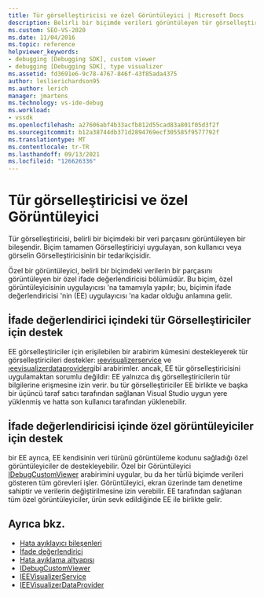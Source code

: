 ```yaml
---
title: Tür görselleştiricisi ve özel Görüntüleyici | Microsoft Docs
description: Belirli bir biçimde verileri görüntüleyen tür görselleştiricisi bileşenleri ve özel görüntüleyiciler hakkında bilgi edinin ve bunlar arasındaki farkları öğrenin.
ms.custom: SEO-VS-2020
ms.date: 11/04/2016
ms.topic: reference
helpviewer_keywords:
- debugging [Debugging SDK], custom viewer
- debugging [Debugging SDK], type visualizer
ms.assetid: fd3691e6-9c78-4767-846f-43f85ada4375
author: leslierichardson95
ms.author: lerich
manager: jmartens
ms.technology: vs-ide-debug
ms.workload:
- vssdk
ms.openlocfilehash: a27606abf4b33acfb812d55cad83a801f05d3f2f
ms.sourcegitcommit: b12a38744db371d2894769ecf305585f9577792f
ms.translationtype: MT
ms.contentlocale: tr-TR
ms.lasthandoff: 09/13/2021
ms.locfileid: "126626336"
---
```

# <a name="type-visualizer-and-custom-viewer"></a>Tür görselleştiricisi ve özel Görüntüleyici
Tür görselleştiricisi, belirli bir biçimdeki bir veri parçasını görüntüleyen bir bileşendir. Biçim tamamen Görselleştiriciyi uygulayan, son kullanıcı veya görselin Görselleştiricisinin bir tedarikçisidir.

 Özel bir görüntüleyici, belirli bir biçimdeki verilerin bir parçasını görüntüleyen bir özel ifade değerlendiricisi bölümüdür. Bu biçim, özel görüntüleyicisinin uygulayıcısı 'na tamamıyla yapılır; bu, biçimin ifade değerlendiricisi 'nin (EE) uygulayıcısı 'na kadar olduğu anlamına gelir.

## <a name="support-for-type-visualizers-in-an-expression-evaluator"></a>İfade değerlendirici içindeki tür Görselleştiriciler için destek
 EE görselleştiriciler için erişilebilen bir arabirim kümesini destekleyerek tür görselleştiricileri destekler: [ıeevisualizerservice](../../extensibility/debugger/reference/ieevisualizerservice.md) ve [ıeevisualizerdataprovider](../../extensibility/debugger/reference/ieevisualizerdataprovider.md)gibi arabirimler. ancak, EE tür görselleştiricisini uygulamaktan sorumlu değildir: EE yalnızca dış görselleştiricilerin tür bilgilerine erişmesine izin verir. bu tür görselleştiriciler EE birlikte ve başka bir üçüncü taraf satıcı tarafından sağlanan Visual Studio uygun yere yüklenmiş ve hatta son kullanıcı tarafından yüklenebilir.

## <a name="support-for-custom-viewers-in-an-expression-evaluator"></a>İfade değerlendiricisi içinde özel görüntüleyiciler için destek
 bir EE ayrıca, EE kendisinin veri türünü görüntüleme kodunu sağladığı özel görüntüleyiciler de destekleyebilir. Özel bir Görüntüleyici [IDebugCustomViewer](../../extensibility/debugger/reference/idebugcustomviewer.md) arabirimini uygular, bu da her türlü biçimde verileri gösteren tüm görevleri işler. Görüntüleyici, ekran üzerinde tam denetime sahiptir ve verilerin değiştirilmesine izin verebilir. EE tarafından sağlanan tüm özel görüntüleyiciler, ürün sevk edildiğinde EE ile birlikte gelir.

## <a name="see-also"></a>Ayrıca bkz.
- [Hata ayıklayıcı bileşenleri](../../extensibility/debugger/debugger-components.md)
- [İfade değerlendirici](../../extensibility/debugger/expression-evaluator.md)
- [Hata ayıklama altyapısı](../../extensibility/debugger/debug-engine.md)
- [IDebugCustomViewer](../../extensibility/debugger/reference/idebugcustomviewer.md)
- [IEEVisualizerService](../../extensibility/debugger/reference/ieevisualizerservice.md)
- [IEEVisualizerDataProvider](../../extensibility/debugger/reference/ieevisualizerdataprovider.md)
